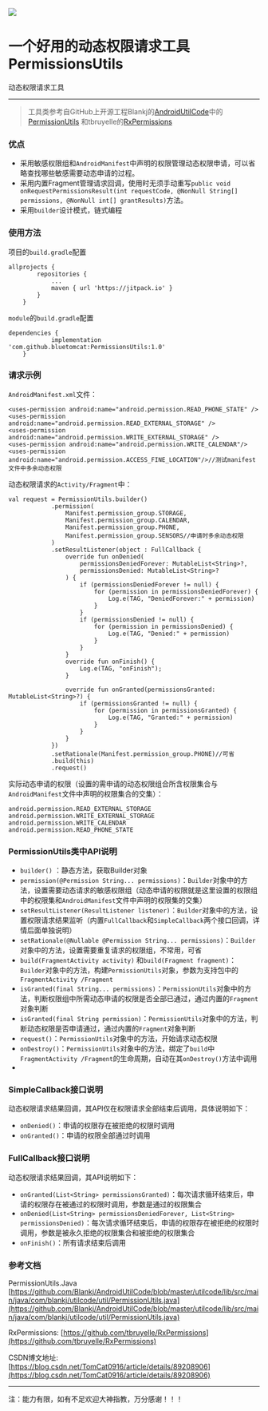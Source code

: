 [![](https://jitpack.io/v/bluetomcat/PermissionsUtils.svg)](https://jitpack.io/#bluetomcat/PermissionsUtils)
# 一个好用的动态权限请求工具PermissionsUtils
动态权限请求工具
____________
> 工具类参考自GitHub上开源工程Blankj的[AndroidUtilCode](https://github.com/Blankj/AndroidUtilCode)中的[PermissionUtils](https://github.com/Blankj/AndroidUtilCode/blob/master/utilcode/lib/src/main/java/com/blankj/utilcode/util/PermissionUtils.java) 和tbruyelle的[RxPermissions](https://github.com/tbruyelle/RxPermissions)

### 优点
 - 采用敏感权限组和`AndroidManifest`中声明的权限管理动态权限申请，可以省略查找哪些敏感需要动态申请的过程。
 - 采用内置Fragment管理请求回调，使用时无须手动重写`public void onRequestPermissionsResult(int requestCode, @NonNull String[] permissions, @NonNull int[] grantResults)`方法。
 - 采用`builder`设计模式，链式编程

### 使用方法
项目的`build.gradle`配置

```
allprojects {
		repositories {
			...
			maven { url 'https://jitpack.io' }
		}
	}
```
`module`的`build.gradle`配置
```
dependencies {
	        implementation 'com.github.bluetomcat:PermissionsUtils:1.0'
	}
```

### 请求示例
`AndroidManifest.xml`文件：
```
<uses-permission android:name="android.permission.READ_PHONE_STATE" />
<uses-permission android:name="android.permission.READ_EXTERNAL_STORAGE" />
<uses-permission android:name="android.permission.WRITE_EXTERNAL_STORAGE" />
<uses-permission android:name="android.permission.WRITE_CALENDAR"/>
<uses-permission android:name="android.permission.ACCESS_FINE_LOCATION"/>//测试manifest文件中多余动态权限
```
动态权限请求的`Activity/Fragment`中：
```
val request = PermissionUtils.builder()
            .permission(
                Manifest.permission_group.STORAGE,
                Manifest.permission_group.CALENDAR,
                Manifest.permission_group.PHONE,
                Manifest.permission_group.SENSORS//申请时多余动态权限
            )
            .setResultListener(object : FullCallback {
                override fun onDenied(
                    permissionsDeniedForever: MutableList<String>?,
                    permissionsDenied: MutableList<String>?
                ) {
                    if (permissionsDeniedForever != null) {
                        for (permission in permissionsDeniedForever) {
                            Log.e(TAG, "DeniedForever:" + permission)
                        }
                    }
                    if (permissionsDenied != null) {
                        for (permission in permissionsDenied) {
                            Log.e(TAG, "Denied:" + permission)
                        }
                    }
                }
                override fun onFinish() {
                    Log.e(TAG, "onFinish");
                }

                override fun onGranted(permissionsGranted: MutableList<String>?) {
                    if (permissionsGranted != null) {
                        for (permission in permissionsGranted) {
                            Log.e(TAG, "Granted:" + permission)
                        }
                    }
                }
            })
            .setRationale(Manifest.permission_group.PHONE)//可省
            .build(this)
            .request()
```
实际动态申请的权限（设置的需申请的动态权限组合所含权限集合与`AndroidManifest`文件中声明的权限集合的交集）：

```
android.permission.READ_EXTERNAL_STORAGE
android.permission.WRITE_EXTERNAL_STORAGE
android.permission.WRITE_CALENDAR
android.permission.READ_PHONE_STATE
```

### PermissionUtils类中API说明

 - `builder()` ：静态方法，获取Builder对象
 - `permission(@Permission String... permissions)`：`Builder`对象中的方法，设置需要动态请求的敏感权限组（动态申请的权限就是这里设置的权限组中的权限集和`AndroidManifest`文件中声明的权限集的交集）
 -  `setResultListener(ResultListener listener)`：`Builder`对象中的方法，设置权限请求结果监听（内置`FullCallback`和`SimpleCallback`两个接口回调，详情后面单独说明）
 - `setRationale(@Nullable @Permission String... permissions)`：`Builder`对象中的方法，设置需要重复请求的权限组，不常用，可省
 - `build(FragmentActivity activity)` 和`build(Fragment fragment)`：`Builder`对象中的方法，构建`PermissionUtils`对象，参数为支持包中的`FragmentActivity /Fragment` 
 - `isGranted(final String... permissions)`：`PermissionUtils`对象中的方法，判断权限组中所需动态申请的权限是否全部已通过，通过内置的`Fragment`对象判断
 - `isGranted(final String permission)`：`PermissionUtils`对象中的方法，判断动态权限是否申请通过，通过内置的`Fragment`对象判断
 - `request()`：`PermissionUtils`对象中的方法，开始请求动态权限
 - `onDestroy()`：`PermissionUtils`对象中的方法，绑定了`build`中`FragmentActivity /Fragment`的生命周期，自动在其`onDestroy()`方法中调用
 - 
 ### SimpleCallback接口说明
 动态权限请求结果回调，其API仅在权限请求全部结束后调用，具体说明如下：
 - `onDenied()`：申请的权限存在被拒绝的权限时调用
 - `onGranted()`：申请的权限全部通过时调用
 
 ### FullCallback接口说明
 动态权限请求结果回调，其API说明如下：
 - `onGranted(List<String> permissionsGranted)`：每次请求循环结束后，申请的权限存在被通过的权限时调用，参数是通过的权限集合
 - `onDenied(List<String> permissionsDeniedForever, List<String> permissionsDenied)`：每次请求循环结束后，申请的权限存在被拒绝的权限时调用，参数是被永久拒绝的权限集合和被拒绝的权限集合
 - `onFinish()`：所有请求结束后调用
### 参考文档
PermissionUtils.Java
[https://github.com/Blankj/AndroidUtilCode/blob/master/utilcode/lib/src/main/java/com/blankj/utilcode/util/PermissionUtils.java](https://github.com/Blankj/AndroidUtilCode/blob/master/utilcode/lib/src/main/java/com/blankj/utilcode/util/PermissionUtils.java)

RxPermissions:
[https://github.com/tbruyelle/RxPermissions](https://github.com/tbruyelle/RxPermissions)

CSDN博文地址:
[https://blog.csdn.net/TomCat0916/article/details/89208906](https://blog.csdn.net/TomCat0916/article/details/89208906)
__________
注：能力有限，如有不足欢迎大神指教，万分感谢！！！
